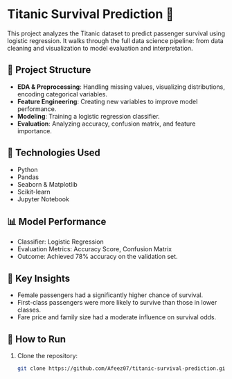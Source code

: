 # Titanic Survival Prediction 🚢

This project analyzes the Titanic dataset to predict passenger survival using logistic regression. It walks through the full data science pipeline: from data cleaning and visualization to model evaluation and interpretation.

## 📁 Project Structure

- **EDA & Preprocessing**: Handling missing values, visualizing distributions, encoding categorical variables.
- **Feature Engineering**: Creating new variables to improve model performance.
- **Modeling**: Training a logistic regression classifier.
- **Evaluation**: Analyzing accuracy, confusion matrix, and feature importance.

## 🧠 Technologies Used
- Python
- Pandas
- Seaborn & Matplotlib
- Scikit-learn
- Jupyter Notebook

## 📊 Model Performance

- Classifier: Logistic Regression  
- Evaluation Metrics: Accuracy Score, Confusion Matrix  
- Outcome: Achieved 78% accuracy on the validation set.

## 📝 Key Insights

- Female passengers had a significantly higher chance of survival.
- First-class passengers were more likely to survive than those in lower classes.
- Fare price and family size had a moderate influence on survival odds.

## 🚀 How to Run

1. Clone the repository:
   ```bash
   git clone https://github.com/Afeez07/titanic-survival-prediction.git
